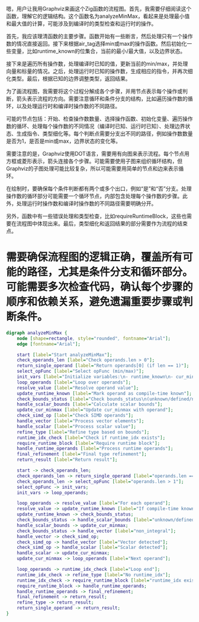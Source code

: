 嗯，用户让我用Graphviz来画这个Zig函数的流程图。首先，我需要仔细阅读这个函数，理解它的逻辑结构。这个函数名为analyzeMinMax，看起来是处理最小值和最大值的计算，可能涉及到编译时的类型检查和运行时的操作。

首先，我应该理清函数的主要步骤。函数开始有一些断言，然后处理只有一个操作数的情况直接返回。接下来根据air_tag选择min或max的操作函数。然后初始化一些变量，比如runtime_known的位集合，当前的最小/最大值，以及边界状态。

接下来是遍历所有操作数，处理编译时已知的值，更新当前的min/max，并处理向量和标量的情况。之后，处理运行时已知的操作数，生成相应的指令，并再次细化类型。最后，根据已知的边界调整类型，返回结果。

为了画流程图，我需要将这个过程分解成各个步骤，并用节点表示每个操作或判断，箭头表示流程的方向。需要注意循环和条件分支的结构，比如遍历操作数的循环，以及处理运行时和编译时操作数的不同路径。

可能的节点包括：开始、检查操作数数量、选择操作函数、初始化变量、遍历操作数的循环、处理每个操作数的不同情况（编译时已知、运行时已知）、处理边界状态、生成指令、类型细化等。每个判断点需要分支出不同的路径，例如操作数数量是否为1，是否是min或max，边界状态的变化等。

需要注意的是，Graphviz使用DOT语言，需要用有向图来表示流程。每个节点用方框或菱形表示，箭头连接各个步骤。可能需要使用子图来组织循环结构，但Graphviz的子图处理可能比较复杂，所以可能需要用简单的节点和边来表示循环。

在绘制时，要确保每个条件判断都有两个或多个出口，例如“是”和“否”分支。处理操作数的循环部分可能需要一个循环节点，内部包含处理每个操作数的步骤。此外，处理运行时操作数和编译时操作数的不同路径需要明确分开。

另外，函数中有一些错误处理和类型检查，比如requireRuntimeBlock，这些也需要在流程图中体现出来。最后，类型细化和返回结果的部分需要作为流程的结束点。

需要确保流程图的逻辑正确，覆盖所有可能的路径，尤其是条件分支和循环部分。可能需要多次检查代码，确认每个步骤的顺序和依赖关系，避免遗漏重要步骤或判断条件。
================================================
```dot
digraph analyzeMinMax {
    node [shape=rectangle, style="rounded", fontname="Arial"];
    edge [fontname="Arial"];

    start [label="Start analyzeMinMax"];
    check_operands_len [label="Check operands.len > 0"];
    return_single_operand [label="Return operands[0] (if len == 1)"];
    select_opFunc [label="Select opFunc (min/max)"];
    init_vars [label="Initialize variables:\n- runtime_known\n- cur_minmax\n- bounds_status"];
    loop_operands [label="Loop over operands"];
    resolve_value [label="Resolve operand value"];
    update_runtime_known [label="Mark operand as compile-time known"];
    check_bounds_status [label="Check bounds_status\n(unknown/defined/non_integral)"];
    handle_scalar_bounds [label="Calculate scalar bounds"];
    update_cur_minmax [label="Update cur_minmax with operand"];
    check_simd_op [label="Check SIMD operands"];
    handle_vector [label="Process vector elements"];
    handle_scalar [label="Process scalar value"];
    refine_type [label="Refine type based on bounds"];
    runtime_idx_check [label="Check if runtime_idx exists"];
    require_runtime_block [label="Require runtime block"];
    handle_runtime_operands [label="Process runtime operands"];
    final_refinement [label="Final type refinement"];
    return_result [label="Return result"];

    start -> check_operands_len;
    check_operands_len -> return_single_operand [label="operands.len == 1"];
    check_operands_len -> select_opFunc [label="operands.len > 1"];
    select_opFunc -> init_vars;
    init_vars -> loop_operands;

    loop_operands -> resolve_value [label="For each operand"];
    resolve_value -> update_runtime_known [label="If compile-time known"];
    update_runtime_known -> check_bounds_status;
    check_bounds_status -> handle_scalar_bounds [label="unknown/defined"];
    handle_scalar_bounds -> update_cur_minmax;
    check_bounds_status -> handle_vector [label="non_integral"];
    handle_vector -> check_simd_op;
    check_simd_op -> handle_vector [label="Vector detected"];
    check_simd_op -> handle_scalar [label="Scalar detected"];
    handle_scalar -> update_cur_minmax;
    update_cur_minmax -> loop_operands [label="Next operand"];

    loop_operands -> runtime_idx_check [label="Loop end"];
    runtime_idx_check -> refine_type [label="No runtime_idx"];
    runtime_idx_check -> require_runtime_block [label="runtime_idx exists"];
    require_runtime_block -> handle_runtime_operands;
    handle_runtime_operands -> final_refinement;
    final_refinement -> return_result;
    refine_type -> return_result;
    return_single_operand -> return_result;
}
```